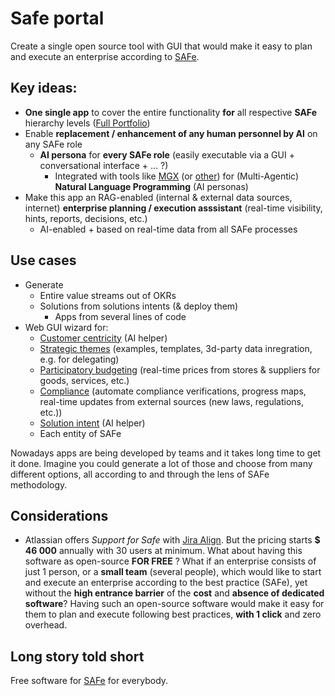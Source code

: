 # Safe portal

Create a single open source tool with GUI that would make it easy to plan and execute an enterprise according to [SAFe](https://scaledagileframework.com/#full).

## Key ideas:

- **One single app** to cover the entire functionality **for** all respective **SAFe** hierarchy levels ([Full Portfolio](https://scaledagileframework.com/#full))
- Enable **replacement / enhancement of any human personnel by AI** on any SAFe role
  - **AI persona** for **every SAFe role** (easily executable via a GUI + conversational interface + ... ?)
    - Integrated with tools like [MGX](https://www.deepwisdom.ai/) (or [other](https://docs.deepwisdom.ai/main/en/blog/swebench/MetaGPT%20X%20Technical%20Report.html)) for (Multi-Agentic) **Natural Language Programming** (AI personas)
- Make this app an RAG-enabled (internal & external data sources, internet) **enterprise planning / execution asssistant** (real-time visibility, hints, reports, decisions, etc.)
  - AI-enabled + based on real-time data from all SAFe processes

## Use cases

- Generate
  - Entire value streams out of OKRs
  - Solutions from solutions intents (& deploy them)
    - Apps from several lines of code
- Web GUI wizard for:
  - [Customer centricity](https://scaledagileframework.com/customer-centricity/) (AI helper)
  - [Strategic themes](https://scaledagileframework.com/strategic-themes/) (examples, templates, 3d-party data inregration, e.g. for delegating)
  - [Participatory budgeting](https://scaledagileframework.com/participatory-budgeting/) (real-time prices from stores & suppliers for goods, services, etc.)
  - [Compliance](https://scaledagileframework.com/compliance/) (automate compliance verifications, progress maps, real-time updates from external sources (new laws, regulations, etc.))
  - [Solution intent](https://scaledagileframework.com/solution-intent/) (AI helper)
  - Each entity of SAFe

Nowadays apps are being developed by teams and it takes long time to get it done. Imagine you could generate a lot of those and choose from many different options, all according to and through the lens of SAFe methodology.

## Considerations

- Atlassian offers _Support for Safe_ with [Jira Align](https://www.atlassian.com/software/jira/align/safe). But the pricing starts **$ 46 000** annually with 30 users at minimum. What about having this software as open-source **FOR FREE** ? What if an enterprise consists of just 1 person, or a **small team** (several people), which would like to start and execute an enterprise according to the best practice (SAFe), yet without the **high entrance barrier** of the **cost** and **absence of dedicated software**? Having such an open-source software would make it easy for them to plan and execute following best practices, **with 1 click** and zero overhead.

## Long story told short

Free software for [SAFe](https://scaledagileframework.com/#full) for everybody.

